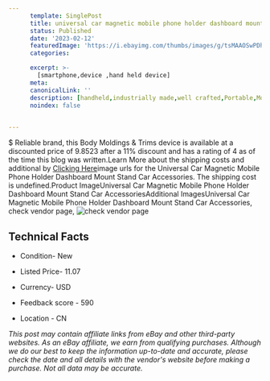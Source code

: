 ```yaml
---
      template: SinglePost
      title: universal car magnetic mobile phone holder dashboard mount stand car accessories
      status: Published
      date: '2023-02-12'
      featuredImage: 'https://i.ebayimg.com/thumbs/images/g/tsMAAOSwPDhj1yxJ/s-l225.jpg'
      categories: 

      excerpt: >-
        [smartphone,device ,hand held device]
      meta:
      canonicalLink: ''
      description: [handheld,industrially made,well crafted,Portable,Mobile,Compact,Convenient,Lightweight,Maneuverable,Man-portable,Miniature,Carriable,Hand-held,Light,Holdable,Transportable,Mobile device,Pocket-sized,On-the-go,Wireless,Cordless,Compact size,Convenient size, smartphone,device ,hand held device]
      noindex: false

        
---
```

$
    Reliable brand, this Body Moldings & Trims device is available at a discounted price of 9.8523 after a 11% discount and has a rating of 4 as of the time this blog was written.Learn More about the shipping costs and additional by [Clicking Here](https://www.ebay.com/itm/144922440669?fits=Make%3AMercury&hash=item21be0cf3dd%3Ag%3AtsMAAOSwPDhj1yxJ&mkevt=1&mkcid=1&mkrid=711-53200-19255-0&campid=%253CePNCampaignId%253E&customid=%253CreferenceId%253E&toolid=10049)image urls for the Universal Car Magnetic Mobile Phone Holder Dashboard Mount Stand Car Accessories. The shipping cost is undefined.Product ImageUniversal Car Magnetic Mobile Phone Holder Dashboard Mount Stand Car AccessoriesAdditional ImagesUniversal Car Magnetic Mobile Phone Holder Dashboard Mount Stand Car Accessories, check vendor page, ![check vendor page](https://origin-galleryplus.ebayimg.com/ws/web/144922440669_2_0_1/225x225.jpg,https://origin-galleryplus.ebayimg.com/ws/web/144922440669_3_0_1/225x225.jpg,https://origin-galleryplus.ebayimg.com/ws/web/144922440669_4_0_1/225x225.jpg,https://origin-galleryplus.ebayimg.com/ws/web/144922440669_5_0_1/225x225.jpg,https://origin-galleryplus.ebayimg.com/ws/web/144922440669_6_0_1/225x225.jpg,https://origin-galleryplus.ebayimg.com/ws/web/144922440669_7_0_1/225x225.jpg,https://origin-galleryplus.ebayimg.com/ws/web/144922440669_8_0_1/225x225.jpg,https://origin-galleryplus.ebayimg.com/ws/web/144922440669_9_0_1/225x225.jpg,https://origin-galleryplus.ebayimg.com/ws/web/144922440669_10_0_1/225x225.jpg,https://origin-galleryplus.ebayimg.com/ws/web/144922440669_11_0_1/225x225.jpg,https://origin-galleryplus.ebayimg.com/ws/web/144922440669_12_0_1/225x225.jpg)
    
    

 ## Technical Facts 



     
      

 - Condition- New 


      

 - Listed Price- 11.07 


      

 - Currency- USD 


      

 - Feedback score - 590 


      

 - Location - CN 


      
      

 *_This post may contain affiliate links from eBay and other third-party websites. As an eBay affiliate, we earn from qualifying purchases. Although we do our best to keep the information up-to-date and accurate, please check the date and all details with the vendor's website before making a purchase. Not all data may be accurate._*



    
    
    
    
    